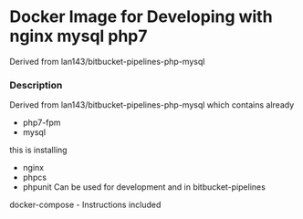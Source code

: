 # Docker Image for Developing with nginx mysql php7 #

Derived from lan143/bitbucket-pipelines-php-mysql

### Description ###

Derived from
lan143/bitbucket-pipelines-php-mysql
which contains already
* php7-fpm
* mysql

this is installing 

* nginx
* phpcs
* phpunit 
Can be used for development and in bitbucket-pipelines

docker-compose - Instructions included

